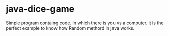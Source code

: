# java-dice-game

Simple program containg code.
In which there is you  vs a computer.
it is the perfect example to know how Random methord in java works.

